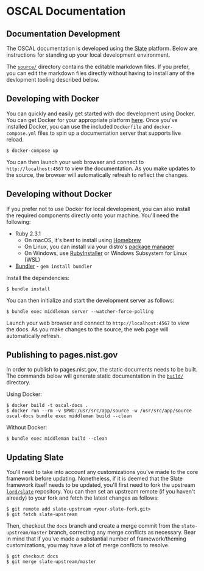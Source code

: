 # OSCAL Documentation

## Documentation Development

The OSCAL documentation is developed using the [Slate](https://github.com/lord/slate) platform. Below are instructions for standing up your local development environment.

The [`source/`](source/) directory contains the editable markdown files. If you prefer, you can edit the markdown files directly without having to install any of the devlopment tooling described below.

## Developing with Docker

You can quickly and easily get started with doc development using Docker. You can get Docker for your appropriate platform [here](https://www.docker.com/community-edition). Once you've installed Docker, you can use the included `Dockerfile` and `docker-compose.yml` files to spin up a documentation server that supports live reload.

    $ docker-compose up

You can then launch your web browser and connect to `http://localhost:4567` to view the documentation. As you make updates to the source, the browser will automatically refresh to reflect the changes.

## Developing without Docker

If you prefer not to use Docker for local development, you can also install the required components directly onto your machine. You'll need the following:

- Ruby 2.3.1
  - On macOS, it's best to install using [Homebrew](https://www.ruby-lang.org/en/documentation/installation/#homebrew)
  - On Linux, you can install via your distro's [package manager](https://www.ruby-lang.org/en/documentation/installation/#package-management-systems)
  - On Windows, use [RubyInstaller](https://rubyinstaller.org/) or Windows Subsystem for Linux (WSL)
- [Bundler](http://bundler.io/) - `gem install bundler`

Install the dependencies:

    $ bundle install

You can then initialize and start the development server as follows:

    $ bundle exec middleman server --watcher-force-polling

Launch your web browser and connect to `http://localhost:4567` to view the docs. As you make changes to the source, the web page will automatically refresh.

## Publishing to pages.nist.gov

In order to publish to pages.nist.gov, the static documents needs to be built. The commands below will generate static documentation in the [`build/`](build/) directory.

Using Docker:

    $ docker build -t oscal-docs .
    $ docker run --rm -v $PWD:/usr/src/app/source -w /usr/src/app/source oscal-docs bundle exec middleman build --clean

Without Docker:

    $ bundle exec middleman build --clean

## Updating Slate

You'll need to take into account any customizations you've made to the core framework before updating. Nonetheless, if it is deemed that the Slate framework itself needs to be updated, you'll first need to fork the upstream [`lord/slate`](https://github.com/lord/slate) repository. You can then set an upstream remote (if you haven't already) to your fork and fetch the latest changes as follows:

    $ git remote add slate-upstream <your-slate-fork.git>
    $ git fetch slate-upstream

Then, checkout the `docs` branch and create a merge commit from the `slate-upstream/master` branch, correcting any merge conflicts as necessary. Bear in mind that if you've made a substantial number of framework/theming customizations, you may have a lot of merge conflicts to resolve.

    $ git checkout docs
    $ git merge slate-upstream/master
